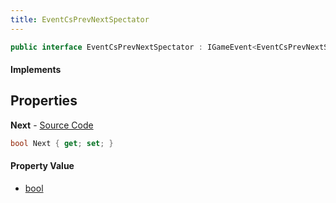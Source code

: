 ```yaml
---
title: EventCsPrevNextSpectator
---
```


```csharp
public interface EventCsPrevNextSpectator : IGameEvent<EventCsPrevNextSpectator>
```

#### Implements

## Properties

**Next** - [Source Code](https://github.com/swiftly-solution/swiftlys2/blob/master/managed/src/SwiftlyS2.Generated/GameEvents/Interfaces/EventCsPrevNextSpectator.cs#L20)

```csharp
bool Next { get; set; }
```

#### Property Value

- [bool](https://learn.microsoft.com/dotnet/api/system.boolean)

